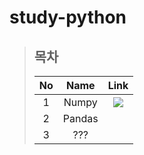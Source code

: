 # study-python
> ## 목차
> 
> |No|Name|Link|
> |:--:|:--:|:--:|
> |1|Numpy|<a href="[https://](https://github.com/HY0SANG/study-python/tree/main/study-python-numpy)"><image src="https://user-images.githubusercontent.com/110414297/184122716-9ae96c79-1c38-4447-b0da-34210eb0af9e.PNG"></a>|
> |2|Pandas||
> |3|???||
